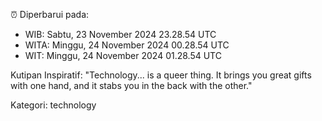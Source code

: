 ⏰ Diperbarui pada:
- WIB: Sabtu, 23 November 2024 23.28.54 UTC
- WITA: Minggu, 24 November 2024 00.28.54 UTC
- WIT: Minggu, 24 November 2024 01.28.54 UTC

Kutipan Inspiratif:
"Technology... is a queer thing. It brings you great gifts with one hand, and it stabs you in the back with the other."


Kategori: technology

